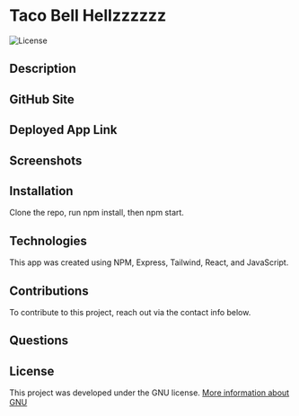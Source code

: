 # Taco Bell Hellzzzzzz

![License](https://img.shields.io/badge/License-GNU-brightgreen)

## Description

## GitHub Site

## Deployed App Link

## Screenshots

## Installation

Clone the repo, run npm install, then npm start.

## Technologies

This app was created using NPM, Express, Tailwind, React, and JavaScript.

## Contributions

To contribute to this project, reach out via the contact info below.

## Questions

## License

This project was developed under the GNU license.
[More information about GNU](https://opensource.org/licenses/GNU)
